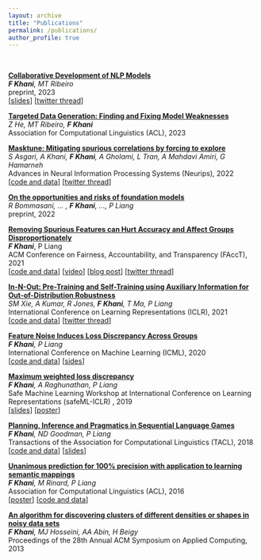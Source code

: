 ```yaml
---
layout: archive
title: "Publications"
permalink: /publications/
author_profile: true
---
```


<br>

**[Collaborative Development of NLP Models](https://arxiv.org/pdf/2305.12219.pdf)**\
***F Khani**, MT Ribeiro*\
preprint, 2023\
[[slides](\assets\posters_and_slides\unanimous_poster_ACL2016.pdf)]
[[twitter thread](https://twitter.com/fereshte_khani/status/1661883898278854656)]

**[Targeted Data Generation: Finding and Fixing Model Weaknesses](https://arxiv.org/pdf/2305.17804.pdf)**\
*Z He, MT Ribeiro, **F Khani***\
Association for Computational Linguistics (ACL), 2023

**[Masktune: Mitigating spurious correlations by forcing to explore](https://arxiv.org/pdf/2210.00055.pdf)** \
*S Asgari, A Khani, **F Khani**, A Gholami, L Tran, A Mahdavi Amiri, G Hamarneh*\
Advances in Neural Information Processing Systems (Neurips), 2022\
[[code and data](https://github.com/aliasgharkhani/Masktune)]
[[twitter thread](https://twitter.com/fereshte_khani/status/1591647869043605504?lang=en)]

**[On the opportunities and risks of foundation models](https://arxiv.org/abs/2108.07258)**\
*R Bommasani, ... , **F Khani**, ..., P Liang*\
preprint, 2022

**[Removing Spurious Features can Hurt Accuracy and Affect Groups Disproportionately](https://arxiv.org/abs/2010.00057)**\
***F Khani***, P Liang\
ACM Conference on Fairness, Accountability, and Transparency (FAccT), 2021\
[[code and data](https://worksheets.codalab.org/worksheets/0x6d343ebeabd14571a9549fbf68fd28a4)]
[[video](https://www.youtube.com/watch?v=mgVgIGLPmg0&ab_channel=ACMFAccTConference)]
[[blog post](https://ai.stanford.edu/blog/removing-spuriousfeature/)]
[[twitter thread](https://twitter.com/fereshte_khani/status/1354878906424193025)]

**[In-N-Out: Pre-Training and Self-Training using Auxiliary Information for Out-of-Distribution Robustness](https://arxiv.org/pdf/2012.04550.pdf)**\
*SM Xie, A Kumar, R Jones, **F Khani**, T Ma, P Liang*\
International Conference on Learning Representations (ICLR), 2021\
[[code and data](https://github.com/p-lambda/in-n-out)]
[[twitter thread](https://twitter.com/sangmichaelxie/status/1340034909088456705)]

**[Feature Noise Induces Loss Discrepancy Across Groups](https://arxiv.org/pdf/1911.09876.pdf)**\
***F Khani**, P Liang*\
International Conference on Machine Learning (ICML), 2020\
[[code and data](https://worksheets.codalab.org/worksheets/0x7c3fb3bf981646c9bc11c538e881f37e)]
[[sides](\assets\posters_and_slides\Fereshte_feature_noise_ICML2020.pdf)]

**[Maximum weighted loss discrepancy](https://arxiv.org/abs/1906.03518)**\
***F Khani**, A Raghunathan, P Liang*\
Safe Machine Learning Workshop at International Conference on Learning Representations (safeML-ICLR) , 2019\
[[slides](\assets\posters_and_slides\Fereshte_MWLD_safeML_ICLR2019.pdf)]
[[poster]("\assets\posters_and_slides\MWLD_poster_safeML_ICLR2019.pdf)]

**[Planning, Inference and Pragmatics in Sequential Language Games](https://arxiv.org/pdf/1805.11774.pdf)**\
***F Khani**, ND Goodman, P Liang*\
Transactions of the Association for Computational Linguistics (TACL), 2018\
[[code and data](https://worksheets.codalab.org/worksheets/0x052129c7afa9498481185b553d23f0f9)]
[[slides](\assets\posters_and_slides\PIP_NACL2019.pdf)]

**[Unanimous prediction for 100% precision with application to learning semantic mappings](https://arxiv.org/abs/1606.06368)**\
***F Khani**, M Rinard, P Liang*\
Association for Computational Linguistics (ACL), 2016\
[[poster](\assets\posters_and_slides\unanimous_poster_ACL2016.pdf)]
[[code and data](https://worksheets.codalab.org/worksheets/0x593676a278fc4e5abe2d8bac1e3df486)]

**[An algorithm for discovering clusters of different densities or shapes in noisy data sets](https://dl.acm.org/doi/10.1145/2480362.2480392)**\
***F Khani**, MJ Hosseini, AA Abin, H Beigy*\
Proceedings of the 28th Annual ACM Symposium on Applied Computing, 2013
